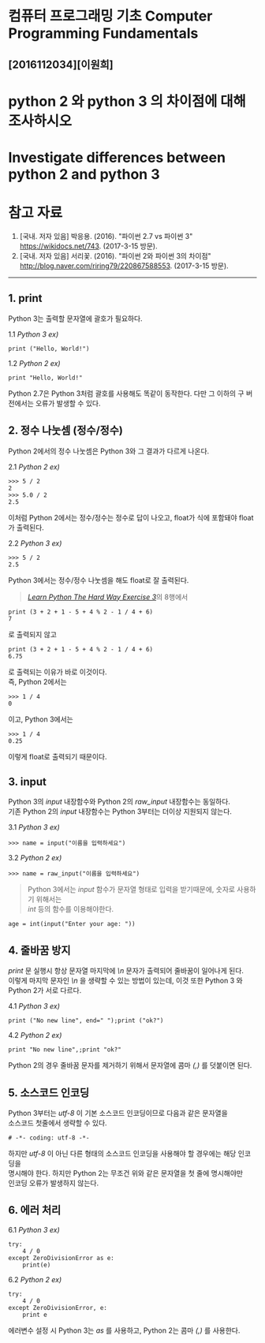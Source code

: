 # 컴퓨터 프로그래밍 기초 Computer Programming Fundamentals
## [2016112034][이원희]
# python 2 와 python 3 의 차이점에 대해 조사하시오
# Investigate differences between python 2 and python 3


# 참고 자료
1. [국내. 저자 있음] 박응용. (2016). "파이썬 2.7 vs 파이썬 3" https://wikidocs.net/743. (2017-3-15 방문).
2. [국내. 저자 있음] 서리꽃. (2016). "파이썬 2와 파이썬 3의 차이점" http://blog.naver.com/riring79/220867588553. (2017-3-15 방문).

****


## 1. print
Python 3는 출력할 문자열에 괄호가 필요하다.

1.1 _Python 3 ex)_
````
print ("Hello, World!")
````

1.2 _Python 2 ex)_
````
print "Hello, World!"
````
Python 2.7은 Python 3처럼 괄호를 사용해도 똑같이 동작한다. 다만 그 이하의 구 버전에서는 오류가 발생할 수 있다.


## 2. 정수 나눗셈 (정수/정수)

Python 2에서의 정수 나눗셈은 Python 3와 그 결과가 다르게 나온다.

2.1 _Python 2 ex)_  
````
>>> 5 / 2   
2  
>>> 5.0 / 2  
2.5
````
이처럼 Python 2에서는 정수/정수는 정수로 답이 나오고, float가 식에 포함돼야 float가 출력된다.

2.2 _Python 3 ex)_
````
>>> 5 / 2  
2.5  
````
Python 3에서는 정수/정수 나눗셈을 해도 float로 잘 출력된다.

> [_Learn Python The Hard Way Exercise 3_](http://learnpythonthehardway.org/book/ex3.html)의 8행에서  

````
print (3 + 2 + 1 - 5 + 4 % 2 - 1 / 4 + 6)
7
````
로 출력되지 않고
````
print (3 + 2 + 1 - 5 + 4 % 2 - 1 / 4 + 6)
6.75
````
로 출력되는 이유가 바로 이것이다.  
즉, Python 2에서는
````
>>> 1 / 4
0
````
이고, Python 3에서는
````
>>> 1 / 4
0.25
````
이렇게 float로 출력되기 때문이다.

## 3. input

Python 3의 _input_ 내장함수와 Python 2의 _raw_input_ 내장함수는 동일하다.  
기존 Python 2의 _input_ 내장함수는 Python 3부터는 더이상 지원되지 않는다.

3.1 _Python 3 ex)_
````
>>> name = input("이름을 입력하세요")
````

3.2 _Python 2 ex)_
````
>>> name = raw_input("이름을 입력하세요")
````

> Python 3에서는 _input_ 함수가 문자열 형태로 입력을 받기때문에, 숫자로 사용하기 위해서는  
_int_ 등의 함수를 이용해야한다.
````
age = int(input("Enter your age: "))
````

## 4. 줄바꿈 방지

_print_ 문 실행시 항상 문자열 마지막에 _\n_ 문자가 출력되어 줄바꿈이 일어나게 된다.  
 이렇게 마지막 문자인 _\n_ 을 생략할 수 있는 방법이 있는데, 이것 또한 Python 3 와 Python 2가 서로 다르다.
 
4.1 _Python 3 ex)_
 ````
 print ("No new line", end=" ");print ("ok?")
 ````
4.2 _Python 2 ex)_
````
print "No new line",;print "ok?"
````
Python 2의 경우 줄바꿈 문자를 제거하기 위해서 문자열에 콤마 _(,)_ 를 덧붙이면 된다.

## 5. 소스코드 인코딩

Python 3부터는 _utf-8_ 이 기본 소스코드 인코딩이므로 다음과 같은 문자열을  
소스코드 첫줄에서 생략할 수 있다.
````
# -*- coding: utf-8 -*-
````
하지만 _utf-8_ 이 아닌 다른 형태의 소스코드 인코딩을 사용해야 할 경우에는 해당 인코딩을  
명시해야 한다. 하지만 Python 2는 무조건 위와 같은 문자열을 첫 줄에 명시해야만  
인코딩 오류가 발생하지 않는다.

## 6. 에러 처리

6.1 _Python 3 ex)_
````
try:
    4 / 0
except ZeroDivisionError as e:
    print(e)
````

6.2 _Python 2 ex)_
````
try:
    4 / 0
except ZeroDivisionError, e:
    print e
````

에러변수 설정 시 Python 3는 _as_ 를 사용하고, Python 2는 콤마 _(,)_ 를 사용한다.